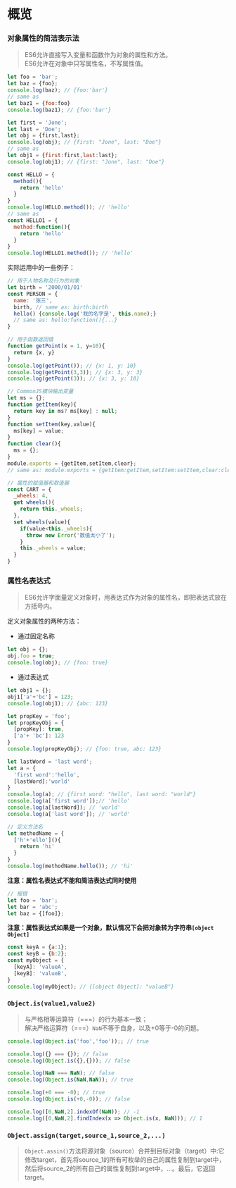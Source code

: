 # 概览  

### 对象属性的简洁表示法  

> ES6允许直接写入变量和函数作为对象的属性和方法。  
> ES6允许在对象中只写属性名，不写属性值。  

```javascript
let foo = 'bar';
let baz = {foo};
console.log(baz); // {foo:'bar'}
// same as
let baz1 = {foo:foo}
console.log(baz1); // {foo:'bar'}

let first = 'Jone';
let last = 'Doe';
let obj = {first,last};
console.log(obj); // {first: "Jone", last: "Doe"}
// same as
let obj1 = {first:first,last:last};
console.log(obj1); // {first: "Jone", last: "Doe"}

const HELLO = {
  method(){
    return 'hello'
  }
}
console.log(HELLO.method()); // 'hello'
// same as
const HELLO1 = {
  method:function(){
    return 'hello'
  }
}
console.log(HELLO1.method()); // 'hello'
```  

实际运用中的一些例子：  
```javascript
// 用于人物名称及行为的对象
let birth = '2000/01/01'
const PERSON = {
  name: '张三',
  birth, // same as: birth:birth
  hello() {console.log('我的名字是', this.name);}
  // same as: hello:function(){...}
}

// 用于函数返回值
function getPoint(x = 1, y=10){
  return {x, y}
}
console.log(getPoint()); // {x: 1, y: 10}
console.log(getPoint(3,3)); // {x: 3, y: 3}
console.log(getPoint(3)); // {x: 3, y: 10}

// CommonJS模块输出变量
let ms = {};
function getItem(key){
  return key in ms? ms[key] : null;
}
function setItem(key,value){
  ms[key] = value;
}
function clear(){
  ms = {};
}
module.exports = {getItem,setItem,clear};
// same as: module.exports = {getItem:getItem,setItem:setItem,clear:clear};

// 属性的赋值器和取值器
const CART = {
  _wheels: 4,
  get wheels(){
    return this._wheels;
  },
  set wheels(value){
    if(value<this._wheels){
      throw new Error('数值太小了');
    }
    this._wheels = value;
  }
}
```  

### 属性名表达式  

> ES6允许字面量定义对象时，用表达式作为对象的属性名，即把表达式放在方括号内。  

定义对象属性的两种方法：
* 通过固定名称  
```javascript
let obj = {};
obj.foo = true;
console.log(obj); // {foo: true}
```  
* 通过表达式  
```javascript
let obj1 = {};
obj1['a'+'bc'] = 123;
console.log(obj1); // {abc: 123}
```

```javascript
let propKey = 'foo';
let propKeyObj = {
  [propKey]: true,
  ['a'+ 'bc']: 123
}
console.log(propKeyObj); // {foo: true, abc: 123}

let lastWord = 'last word';
let a = {
  'first word':'hello',
  [lastWord]:'world'
}
console.log(a); // {first word: "hello", last word: "world"}
console.log(a['first word']);// 'hello'
console.log(a[lastWord]); // 'world'
console.log(a['last word']); // 'world'

// 定义方法名
let methodName = {
  ['h'+'ello'](){
    return 'hi'
  }
}
console.log(methodName.hello()); // 'hi'
```  

**注意：属性名表达式不能和简洁表达式同时使用**  
```javascript
// 报错
let foo = 'bar';
let bar = 'abc';
let baz = {[foo]};
```  

**注意：属性表达式如果是一个对象，默认情况下会把对象转为字符串`[object Object]`**  
```javascript
const keyA = {a:1};
const keyB = {b:2};
const myObject = {
  [keyA]: 'valueA',
  [keyB]: 'valueB',
}
console.log(myObject); // {[object Object]: "valueB"}
```

### `Object.is(value1,value2)`  

> 与严格相等运算符（===）的行为基本一致；  
> 解决严格运算符（===）`NaN`不等于自身，以及+0等于-0的问题。  

```javascript
console.log(Object.is('foo','foo'));; // true

console.log({} === {}); // false
console.log(Object.is({},{})); // false

console.log(NaN === NaN); // false
console.log(Object.is(NaN,NaN)); // true

console.log(+0 === -0); // true
console.log(Object.is(+0,-0)); // false

console.log([0,NaN,2].indexOf(NaN)); // -1
console.log([0,NaN,2].findIndex(x => Object.is(x, NaN))); // 1
```  

### `Object.assign(target,source_1,source_2,...)`  

> `Object.assin()`方法将源对象（source）合并到目标对象（target）中:它修改target，首先将source_1的所有可枚举的自己的属性复制到target中，然后将source_2的所有自己的属性复制到target中，...。最后，它返回target。
